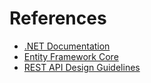 # References

- [.NET Documentation](https://learn.microsoft.com/dotnet/)
- [Entity Framework Core](https://learn.microsoft.com/ef/core/)
- [REST API Design Guidelines](https://restfulapi.net/)
